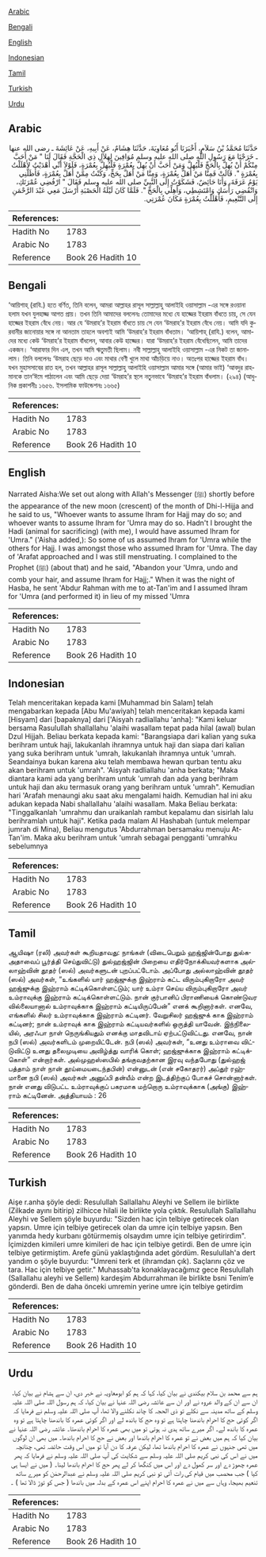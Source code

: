 [Arabic](#arabic)

[Bengali](#bengali)

[English](#english)

[Indonesian](#indonesian)

[Tamil](#tamil)

[Turkish](#turkish)

[Urdu](#urdu)

## Arabic


<div dir="rtl" lang="ar" style={{fontSize:'larger',backgroundColor:'#f8f9fa',padding:20}}>
حَدَّثَنَا مُحَمَّدُ بْنُ سَلاَمٍ، أَخْبَرَنَا أَبُو مُعَاوِيَةَ، حَدَّثَنَا هِشَامٌ، عَنْ أَبِيهِ، عَنْ عَائِشَةَ ـ رضى الله عنها ـ خَرَجْنَا مَعَ رَسُولِ اللَّهِ صلى الله عليه وسلم مُوَافِينَ لِهِلاَلِ ذِي الْحَجَّةِ فَقَالَ لَنَا ‏"‏ مَنْ أَحَبَّ مِنْكُمْ أَنْ يُهِلَّ بِالْحَجِّ فَلْيُهِلَّ وَمَنْ أَحَبَّ أَنْ يُهِلَّ بِعُمْرَةٍ فَلْيُهِلَّ بِعُمْرَةٍ، فَلَوْلاَ أَنِّي أَهْدَيْتُ لأَهْلَلْتُ بِعُمْرَةٍ ‏"‏‏.‏ قَالَتْ فَمِنَّا مَنْ أَهَلَّ بِعُمْرَةٍ، وَمِنَّا مَنْ أَهَلَّ بِحَجٍّ، وَكُنْتُ مِمَّنْ أَهَلَّ بِعُمْرَةٍ، فَأَظَلَّنِي يَوْمُ عَرَفَةَ، وَأَنَا حَائِضٌ، فَشَكَوْتُ إِلَى النَّبِيِّ صلى الله عليه وسلم فَقَالَ ‏"‏ ارْفُضِي عُمْرَتَكِ، وَانْقُضِي رَأْسَكِ وَامْتَشِطِي، وَأَهِلِّي بِالْحَجِّ ‏"‏‏.‏ فَلَمَّا كَانَ لَيْلَةُ الْحَصْبَةِ أَرْسَلَ مَعِي عَبْدَ الرَّحْمَنِ إِلَى التَّنْعِيمِ، فَأَهْلَلْتُ بِعُمْرَةٍ مَكَانَ عُمْرَتِي‏.‏
</div>
<div style={{backgroundColor:'#f8f9fa',padding:20, marginBottom: 10}}><table> <thead> <tr> <th>References:</th> <th></th> </tr> </thead> <tbody><tr><td>Hadith No</td><td>1783</td></tr><tr><td>Arabic No</td><td>1783</td></tr><tr><td>Reference</td><td>Book 26 Hadith 10</td></tr></tbody></table></div>

## Bengali


<div dir="ltr" lang="bn" style={{fontSize:'larger',backgroundColor:'#f8f9fa',padding:20}}>
‘আয়িশাহ্ (রাযি.) হতে বর্ণিত, তিনি বলেন, আমরা আল্লাহর রাসূল সাল্লাল্লাহু আলাইহি ওয়াসাল্লাম -এর সঙ্গে রওয়ানা হলাম যখন যুলহাজ্জ আগত প্রায়। তখন তিনি আমাদের বললেনঃ তোমাদের মধ্যে যে হাজ্জের ইহরাম বাঁধতে চায়, সে যেন হাজ্জের ইহরাম বেঁধে নেয়। আর যে ‘উমরাহ’র ইহরাম বাঁধতে চায় সে যেন ‘উমরাহ’র ইহরাম বেঁধে নেয়। আমি যদি কুরবানীর জানোয়ার সঙ্গে না আনতাম তাহলে অবশ্যই আমি ‘উমরাহ’র ইহরাম বাঁধতাম। ‘আয়িশাহ্ (রাযি.) বলেন, আমাদের মধ্যে কেউ ‘উমরাহ’র ইহরাম বাঁধলেন, আবার কেউ হাজ্জের। যারা ‘উমরাহ’র ইহরাম বেঁধেছিলেন, আমি তাদের একজন। ‘আরাফার দিন এল, তখন আমি ঋতুমতী ছিলাম। নবী সাল্লাল্লাহু আলাইহি ওয়াসাল্লাম -এর নিকট তা জানালাম। তিনি বললেনঃ ‘উমরাহ ছেড়ে দাও এবং মাথার বেণী খুলে মাথা আঁচড়িয়ে নাও। অতঃপর হাজ্জের ইহরাম বাঁধ। যখন মুহাসসাবের রাত হল, তখন আল্লাহর রাসূল সাল্লাল্লাহু আলাইহি ওয়াসাল্লাম আমার সঙ্গে (আমার ভাই) ‘আবদুর রাহমানকে তান‘ঈমে পাঠালেন এবং আমি ছেড়ে দেয়া ‘উমরাহ’র স্থলে নতুনভাবে ‘উমরাহ’র ইহরাম বাঁধলাম। (২৯৪) (আধুনিক প্রকাশনীঃ ১৬৫৬. ইসলামিক ফাউন্ডেশনঃ ১৬৬৫)
</div>
<div style={{backgroundColor:'#f8f9fa',padding:20, marginBottom: 10}}><table> <thead> <tr> <th>References:</th> <th></th> </tr> </thead> <tbody><tr><td>Hadith No</td><td>1783</td></tr><tr><td>Arabic No</td><td>1783</td></tr><tr><td>Reference</td><td>Book 26 Hadith 10</td></tr></tbody></table></div>

## English


<div dir="ltr" lang="en" style={{fontSize:'larger',backgroundColor:'#f8f9fa',padding:20}}>
Narrated Aisha:We set out along with Allah's Messenger (ﷺ) shortly before the appearance of the new moon (crescent) of the month of Dhi-l-Hijja and he said to us, "Whoever wants to assume Ihram for Hajj may do so; and whoever wants to assume Ihram for 'Umra may do so. Hadn't I brought the Hadi (animal for sacrificing) (with me), I would have assumed Ihram for 'Umra." ('Aisha added,): So some of us assumed Ihram for 'Umra while the others for Hajj. I was amongst those who assumed Ihram for 'Umra. The day of 'Arafat approached and I was still menstruating. I complained to the Prophet (ﷺ) (about that) and he said, "Abandon your 'Umra, undo and comb your hair, and assume Ihram for Hajj;." When it was the night of Hasba, he sent 'Abdur Rahman with me to at-Tan'im and I assumed Ihram for 'Umra (and performed it) in lieu of my missed 'Umra
</div>
<div style={{backgroundColor:'#f8f9fa',padding:20, marginBottom: 10}}><table> <thead> <tr> <th>References:</th> <th></th> </tr> </thead> <tbody><tr><td>Hadith No</td><td>1783</td></tr><tr><td>Arabic No</td><td>1783</td></tr><tr><td>Reference</td><td>Book 26 Hadith 10</td></tr></tbody></table></div>

## Indonesian


<div dir="ltr" lang="id" style={{fontSize:'larger',backgroundColor:'#f8f9fa',padding:20}}>
Telah menceritakan kepada kami [Muhammad bin Salam] telah mengabarkan kepada [Abu Mu'awiyah] telah menceritakan kepada kami [Hisyam] dari [bapaknya] dari ['Aisyah radliallahu 'anha]: "Kami keluar bersama Rasulullah shallallahu 'alaihi wasallam tepat pada hilal (awal) bulan Dzul Hijjah. Beliau berkata kepada kami: "Barangsiapa dari kalian yang suka berihram untuk haji, lakukanlah ihramnya untuk haji dan siapa dari kalian yang suka berihram untuk 'umrah, lakukanlah ihramnya untuk 'umrah. Seandainya bukan karena aku telah membawa hewan qurban tentu aku akan berihram untuk 'umrah". 'Aisyah radliallahu 'anha berkata; "Maka diantara kami ada yang berihram untuk 'umrah dan ada yang berihram untuk haji dan aku termasuk orang yang berihram untuk 'umrah". Kemudian hari 'Arafah menaungi aku saat aku mengalami haidh. Kemudian hal ini aku adukan kepada Nabi shallallahu 'alaihi wasallam. Maka Beliau berkata: "Tinggalkanlah 'umrahmu dan uraikanlah rambut kepalamu dan sisirlah lalu berihramlah untuk haji". Ketika pada malam Al Hashabah (untuk melempar jumrah di Mina), Beliau mengutus 'Abdurrahman bersamaku menuju At-Tan'im. Maka aku berihram untuk 'umrah sebagai pengganti 'umrahku sebelumnya
</div>
<div style={{backgroundColor:'#f8f9fa',padding:20, marginBottom: 10}}><table> <thead> <tr> <th>References:</th> <th></th> </tr> </thead> <tbody><tr><td>Hadith No</td><td>1783</td></tr><tr><td>Arabic No</td><td>1783</td></tr><tr><td>Reference</td><td>Book 26 Hadith 10</td></tr></tbody></table></div>

## Tamil


<div dir="ltr" lang="ta" style={{fontSize:'larger',backgroundColor:'#f8f9fa',padding:20}}>
ஆயிஷா (ரலி) அவர்கள் கூறியதாவது: நாங்கள் (விடைபெறும் ஹஜ்ஜின்போது துல்கஅதாவைப் பூர்த்தி செய்துவிட்டு) துல்ஹஜ்ஜின் பிறையை எதிர்நோக்கியவர்களாக அல்லாஹ்வின் தூதர் (ஸல்) அவர்களுடன் புறப்பட்டோம். அப்போது அல்லாஹ்வின் தூதர் (ஸல்) அவர்கள், “உங்களில் யார் ஹஜ்ஜுக்கு இஹ்ராம் கட்ட விரும்புகிறாரோ அவர் ஹஜ்ஜுக்கு இஹ்ராம் கட்டிக்கொள்ளட்டும்; யார் உம்ரா செய்ய விரும்புகிறாரோ அவர் உம்ராவுக்கு இஹ்ராம் கட்டிக்கொள்ளட்டும். நான் குர்பானிப் பிராணியைக் கொண்டுவர வில்லையானால் உம்ராவுக்காக இஹ்ராம் கட்டியிருப்பேன்” எனக் கூறினார்கள். எனவே, எங்களில் சிலர் உம்ராவுக்காக இஹ்ராம் கட்டினர். வேறுசிலர் ஹஜ்ஜுக் காக இஹ்ராம் கட்டினர்; நான் உம்ராவுக் காக இஹ்ராம் கட்டியவர்களில் ஒருத்தி யாவேன். இந்நிலையில், அரஃபா நாள் நெருங்கியதும் எனக்கு மாதவிடாய் ஏற்பட்டுவிட்டது. எனவே, நான் நபி (ஸல்) அவர்களிடம் முறையிட்டேன். நபி (ஸல்) அவர்கள், “உனது உம்ராவை விட்டுவிட்டு உனது தலைமுடியை அவிழ்த்து வாரிக் கொள்; ஹஜ்ஜுக்காக இஹ்ராம் கட்டிக்கொள்” என்றார்கள். அல்முஹஸ்ஸபில் தங்குவதற்கான இரவு வந்தபோது (துல்ஹஜ் பத்தாம் நாள் நான் தூய்மையடைந்தபின்) என்னுடன் (என் சகோதரர்) அப்துர் ரஹ்மானை நபி (ஸல்) அவர்கள் அனுப்பி தன்யீம் என்ற இடத்திற்குப் போகச் சொன்னார்கள். நான் எனது விடுபட்ட உம்ராவுக்குப் பகரமாக மற்றொரு உம்ராவுக்காக (அங்கு) இஹ்ராம் கட்டினேன். அத்தியாயம் : 26
</div>
<div style={{backgroundColor:'#f8f9fa',padding:20, marginBottom: 10}}><table> <thead> <tr> <th>References:</th> <th></th> </tr> </thead> <tbody><tr><td>Hadith No</td><td>1783</td></tr><tr><td>Arabic No</td><td>1783</td></tr><tr><td>Reference</td><td>Book 26 Hadith 10</td></tr></tbody></table></div>

## Turkish


<div dir="ltr" lang="tr" style={{fontSize:'larger',backgroundColor:'#f8f9fa',padding:20}}>
Aişe r.anha şöyle dedi: Resulullah Sallallahu Aleyhi ve Sellem ile birlikte (Zilkade ayını bitirip) zilhicce hilali ile birlikte yola çıktık. Resulullah Sallallahu Aleyhi ve Sellem şöyle buyurdu: "Sizden hac için telbiye getirecek olan yapsın. Umre için telbiye getirecek olan da umre için telbiye yapsın. Ben yanımda hedy kurbanı götürmemiş olsaydım umre için telbiye getirirdim". İçimizden kimileri umre kimileri de hac için telbiye getirdi. Ben de umre için telbiye getirmiştim. Arefe günü yaklaştığında adet gördüm. Resulullah'a dert yandım o şöyle buyurdu: "Umreni terk et (ihramdan çık). Saçlarını çöz ve tara. Hac için telbiye getir." Muhassab'ta konaklayacağımız gece Resulullah (Sallallahu aleyhi ve Sellem) kardeşim Abdurrahman ile birlikte bsni Tenim’e gönderdi. Ben de daha önceki umremin yerine umre için telbiye getirdim
</div>
<div style={{backgroundColor:'#f8f9fa',padding:20, marginBottom: 10}}><table> <thead> <tr> <th>References:</th> <th></th> </tr> </thead> <tbody><tr><td>Hadith No</td><td>1783</td></tr><tr><td>Arabic No</td><td>1783</td></tr><tr><td>Reference</td><td>Book 26 Hadith 10</td></tr></tbody></table></div>

## Urdu


<div dir="rtl" lang="ur" style={{fontSize:'larger',backgroundColor:'#f8f9fa',padding:20}}>
ہم سے محمد بن سلام بیکندی نے بیان کیا، کہا کہ ہم کو ابومعاویہ نے خبر دی، ان سے ہشام نے بیان کیا، ان سے ان کے والد عروہ نے اور ان سے عائشہ رضی اللہ عنہا نے بیان کیا، کہ ہم رسول اللہ صلی اللہ علیہ وسلم کے ساتھ مدینہ سے نکلے تو ذی الحجہ کا چاند نکلنے والا تھا، آپ صلی اللہ علیہ وسلم نے فرمایا کہ اگر کوئی حج کا احرام باندھنا چاہتا ہے تو وہ حج کا باندھ لے اور اگر کوئی عمرہ کا باندھنا چاہتا ہے تو وہ عمرہ کا باندھ لے۔ اگر میرے ساتھ ہدی نہ ہوتی تو میں بھی عمرہ کا احرام باندھتا۔ عائشہ رضی اللہ عنہا نے بیان کیا کہ ہم میں بعض نے تو عمرہ کا احرام باندھا اور بعض نے حج کا احرام باندھا۔ میں بھی ان لوگوں میں تھی جنہوں نے عمرہ کا احرام باندھا تھا، لیکن عرفہ کا دن آیا تو میں اس وقت حائضہ تھی، چنانچہ میں نے اس کی نبی کریم صلی اللہ علیہ وسلم سے شکایت کی آپ صلی اللہ علیہ وسلم نے فرمایا کہ پھر عمرہ چھوڑ دے اور سر کھول دے اور اس میں کنگھا کر لے پھر حج کا احرام باندھا لینا۔ ( میں نے ایسا ہی کیا ) جب محصب میں قیام کی رات آئی تو نبی کریم صلی اللہ علیہ وسلم نے عبدالرحمٰن کو میرے ساتھ تنعیم بھیجا، وہاں سے میں نے عمرہ کا احرام اپنے اس عمرہ کے بدلہ میں باندھا ( جس کو توڑ ڈالا تھا ) ۔
</div>
<div style={{backgroundColor:'#f8f9fa',padding:20, marginBottom: 10}}><table> <thead> <tr> <th>References:</th> <th></th> </tr> </thead> <tbody><tr><td>Hadith No</td><td>1783</td></tr><tr><td>Arabic No</td><td>1783</td></tr><tr><td>Reference</td><td>Book 26 Hadith 10</td></tr></tbody></table></div>